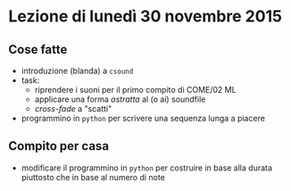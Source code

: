 # Lezione di lunedì 30 novembre 2015

## Cose fatte

* introduzione (blanda) a `csound`
* task:
  * riprendere i suoni per il primo compito di COME/02 ML
  * applicare una forma *astratta* al (o ai) soundfile
  * *cross-fade* a "scatti"
* programmino in `python` per scrivere una sequenza lunga a piacere

## Compito per casa

* modificare il programmino in `python` per costruire in base alla durata
  piuttosto che in base al numero di note
